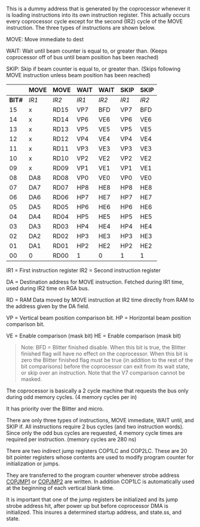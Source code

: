 This is a dummy address that is generated by the coprocessor whenever
it is loading instructions into its own instruction register.
This actually occurs every coprocessor cycle except for the second
(IR2) cycle of the MOVE instruction. The three types of instructions
are shown below.

MOVE: Move immediate to dest

WAIT: Wait until beam counter is equal to, or greater than.
(Keeps coprocessor off of bus until beam position has
been reached)

SKIP: Skip if beam counter is equal to, or greater than.
(Skips following MOVE instruction unless beam position has been
reached)


|      | MOVE | MOVE | WAIT | WAIT | SKIP | SKIP |
|---|---|---|---|---|---|---|
| **BIT#** | _IR1_ | _IR2_  | _IR1_ | _IR2_ | _IR1_ | _IR2_ |
| 15   | x   | RD15 | VP7 | BFD | VP7 | BFD |
| 14   | x   | RD14 | VP6 | VE6 | VP6 | VE6 |
| 13   | x   | RD13 | VP5 | VE5 | VP5 | VE5 |
| 12   | x   | RD12 | VP4 | VE4 | VP4 | VE4 |
| 11   | x   | RD11 | VP3 | VE3 | VP3 | VE3 |
| 10   | x   | RD10 | VP2 | VE2 | VP2 | VE2 |
| 09   | x   | RD09 | VP1 | VE1 | VP1 | VE1 |
| 08   | DA8 | RD08 | VP0 | VE0 | VP0 | VE0 |
| 07   | DA7 | RD07 | HP8 | HE8 | HP8 | HE8 |
| 06   | DA6 | RD06 | HP7 | HE7 | HP7 | HE7 |
| 05   | DA5 | RD05 | HP6 | HE6 | HP6 | HE6 |
| 04   | DA4 | RD04 | HP5 | HE5 | HP5 | HE5 |
| 03   | DA3 | RD03 | HP4 | HE4 | HP4 | HE4 |
| 02   | DA2 | RD02 | HP3 | HE3 | HP3 | HE3 |
| 01   | DA1 | RD01 | HP2 | HE2 | HP2 | HE2 |
| 00   | 0   | RD00 | 1   | 0   | 1   | 1   |


IR1 = First instruction register
IR2 = Second instruction register

DA = Destination address for MOVE instruction. Fetched during
IR1 time, used during IR2 time on RGA bus.

RD = RAM Data moved by MOVE instruction at IR2 time
directly from RAM to the address given by the DA field.

VP = Vertical beam position comparison bit.
HP = Horizontal beam position comparison bit.

VE = Enable comparison (mask bit)
HE = Enable comparison (mask bit)

  > Note: BFD = Blitter finished disable. When this bit is true, the Blitter
finished flag will have no effect on the coprocessor. When this
bit is zero the Blitter finished flag must be true (in addition
to the rest of the bit comparisons) before the coprocessor can
exit from its wait state, or skip over an instruction. Note
that the V7 comparison cannot be masked.

The coprocessor is basically a 2 cycle machine that requests
the bus only during odd memory cycles. (4 memory cycles per in)

It has priority over the Blitter and micro.

There are only three types of instructions, MOVE immediate,
WAIT until, and SKIP if. All instructions require 2 bus cycles
(and two instruction words). Since only the odd bus cycles are
requested, 4 memory cycle times are required per instruction.
(memory cycles are 280 ns)

There are two indirect jump registers COP1LC and COP2LC.
These are 20 bit pointer registers whose contents are used to modify
program counter for initialization or jumps.

They are transferred to the program counter whenever strobe address
[COPJMP1](COPJMP2.md) or [COPJMP2](COPJMP2.md) are written. In addition COP1LC is automatically
used at the beginning of each vertical blank time.

It is important that one of the jump registers be initialized and its
jump strobe address hit, after power up but before coprocessor DMA is
initialized. This insures a determined startup address, and state.ss, and state.